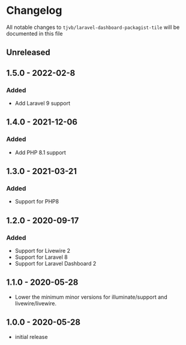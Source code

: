 # Changelog

All notable changes to `tjvb/laravel-dashboard-packagist-tile` will be documented in this file

## Unreleased

## 1.5.0 - 2022-02-8
### Added
- Add Laravel 9 support

## 1.4.0 - 2021-12-06
### Added
- Add PHP 8.1 support

## 1.3.0 - 2021-03-21
### Added
- Support for PHP8

## 1.2.0 - 2020-09-17
### Added
- Support for Livewire 2
- Support for Laravel 8
- Support for Laravel Dashboard 2

## 1.1.0 - 2020-05-28
- Lower the minimum minor versions for illuminate/support and livewire/livewire.

## 1.0.0 - 2020-05-28

- initial release
